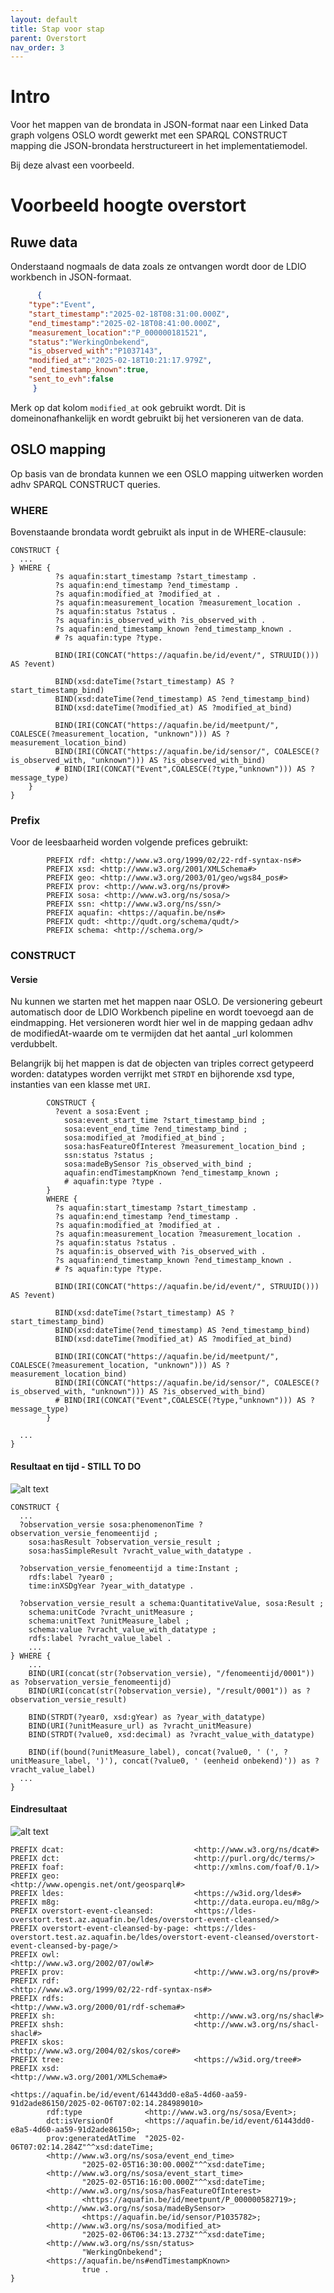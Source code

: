 ```yaml
---
layout: default
title: Stap voor stap
parent: Overstort
nav_order: 3
---
```


# Intro

Voor het mappen van de brondata in JSON-format naar een Linked Data graph volgens OSLO wordt gewerkt met een SPARQL CONSTRUCT mapping die JSON-brondata herstructureert in het implementatiemodel.

Bij deze alvast een voorbeeld.

# Voorbeeld hoogte overstort

## Ruwe data

Onderstaand nogmaals de data zoals ze ontvangen wordt door de LDIO workbench in JSON-formaat.

```json
      {
	"type":"Event",
	"start_timestamp":"2025-02-18T08:31:00.000Z",
	"end_timestamp":"2025-02-18T08:41:00.000Z",
	"measurement_location":"P_000000181521",
	"status":"WerkingOnbekend",
	"is_observed_with":"P1037143",
	"modified_at":"2025-02-18T10:21:17.979Z",
	"end_timestamp_known":true,
	"sent_to_evh":false 
     }

```

Merk op dat kolom `modified_at` ook gebruikt wordt. Dit is domeinonafhankelijk en wordt gebruikt bij het versioneren van de data.

## OSLO mapping

Op basis van de brondata kunnen we een OSLO mapping uitwerken worden adhv SPARQL CONSTRUCT queries. 

### WHERE

Bovenstaande brondata wordt gebruikt als input in de WHERE-clausule:

```
CONSTRUCT {
  ...
} WHERE {
          ?s aquafin:start_timestamp ?start_timestamp .
          ?s aquafin:end_timestamp ?end_timestamp .
          ?s aquafin:modified_at ?modified_at .
          ?s aquafin:measurement_location ?measurement_location .
          ?s aquafin:status ?status .
          ?s aquafin:is_observed_with ?is_observed_with .
          ?s aquafin:end_timestamp_known ?end_timestamp_known .
          # ?s aquafin:type ?type.

          BIND(IRI(CONCAT("https://aquafin.be/id/event/", STRUUID())) AS ?event)

          BIND(xsd:dateTime(?start_timestamp) AS ?start_timestamp_bind)
          BIND(xsd:dateTime(?end_timestamp) AS ?end_timestamp_bind)
          BIND(xsd:dateTime(?modified_at) AS ?modified_at_bind)

          BIND(IRI(CONCAT("https://aquafin.be/id/meetpunt/", COALESCE(?measurement_location, "unknown"))) AS ?measurement_location_bind)
          BIND(IRI(CONCAT("https://aquafin.be/id/sensor/", COALESCE(?is_observed_with, "unknown"))) AS ?is_observed_with_bind)
          # BIND(IRI(CONCAT("Event",COALESCE(?type,"unknown"))) AS ?message_type)
    }
}
```

### Prefix

Voor de leesbaarheid worden volgende prefices gebruikt:

```
        PREFIX rdf: <http://www.w3.org/1999/02/22-rdf-syntax-ns#>
        PREFIX xsd: <http://www.w3.org/2001/XMLSchema#>
        PREFIX geo: <http://www.w3.org/2003/01/geo/wgs84_pos#>
        PREFIX prov: <http://www.w3.org/ns/prov#>
        PREFIX sosa: <http://www.w3.org/ns/sosa/>
        PREFIX ssn: <http://www.w3.org/ns/ssn/>
        PREFIX aquafin: <https://aquafin.be/ns#>
        PREFIX qudt: <http://qudt.org/schema/qudt/>
        PREFIX schema: <http://schema.org/>
```

### CONSTRUCT

#### Versie

Nu kunnen we starten met het mappen naar OSLO.
De versionering gebeurt automatisch door de LDIO Workbench pipeline en wordt toevoegd aan de eindmapping. 
Het versioneren wordt hier wel in de mapping gedaan adhv de modifiedAt-waarde om te vermijden dat het aantal _url kolommen verdubbelt.

Belangrijk bij het mappen is dat de objecten van triples correct getypeerd worden: datatypes worden verrijkt met `STRDT` en bijhorende xsd type, instanties van een klasse met `URI`.

```
        CONSTRUCT {
          ?event a sosa:Event ;
            sosa:event_start_time ?start_timestamp_bind ;
            sosa:event_end_time ?end_timestamp_bind ;
            sosa:modified_at ?modified_at_bind ;
            sosa:hasFeatureOfInterest ?measurement_location_bind ;
            ssn:status ?status ;
            sosa:madeBySensor ?is_observed_with_bind ;
            aquafin:endTimestampKnown ?end_timestamp_known ;
            # aquafin:type ?type .
        }
        WHERE {
          ?s aquafin:start_timestamp ?start_timestamp .
          ?s aquafin:end_timestamp ?end_timestamp .
          ?s aquafin:modified_at ?modified_at .
          ?s aquafin:measurement_location ?measurement_location .
          ?s aquafin:status ?status .
          ?s aquafin:is_observed_with ?is_observed_with .
          ?s aquafin:end_timestamp_known ?end_timestamp_known .
          # ?s aquafin:type ?type.

          BIND(IRI(CONCAT("https://aquafin.be/id/event/", STRUUID())) AS ?event)

          BIND(xsd:dateTime(?start_timestamp) AS ?start_timestamp_bind)
          BIND(xsd:dateTime(?end_timestamp) AS ?end_timestamp_bind)
          BIND(xsd:dateTime(?modified_at) AS ?modified_at_bind)

          BIND(IRI(CONCAT("https://aquafin.be/id/meetpunt/", COALESCE(?measurement_location, "unknown"))) AS ?measurement_location_bind)
          BIND(IRI(CONCAT("https://aquafin.be/id/sensor/", COALESCE(?is_observed_with, "unknown"))) AS ?is_observed_with_bind)
          # BIND(IRI(CONCAT("Event",COALESCE(?type,"unknown"))) AS ?message_type)
        }  

  ...
}
```

#### Resultaat en tijd - STILL TO DO

![alt text](image-3.png)

```
CONSTRUCT {
  ...
  ?observation_versie sosa:phenomenonTime ?observation_versie_fenomeentijd ;
    sosa:hasResult ?observation_versie_result ;
    sosa:hasSimpleResult ?vracht_value_with_datatype .

  ?observation_versie_fenomeentijd a time:Instant ;
    rdfs:label ?year0 ;
    time:inXSDgYear ?year_with_datatype .

  ?observation_versie_result a schema:QuantitativeValue, sosa:Result ;
    schema:unitCode ?vracht_unitMeasure ;
    schema:unitText ?unitMeasure_label ;
    schema:value ?vracht_value_with_datatype ;
    rdfs:label ?vracht_value_label .
    ...
} WHERE {
    ...
    BIND(URI(concat(str(?observation_versie), "/fenomeentijd/0001")) as ?observation_versie_fenomeentijd) 
    BIND(URI(concat(str(?observation_versie), "/result/0001")) as ?observation_versie_result)

    BIND(STRDT(?year0, xsd:gYear) as ?year_with_datatype)
    BIND(URI(?unitMeasure_url) as ?vracht_unitMeasure)
    BIND(STRDT(?value0, xsd:decimal) as ?vracht_value_with_datatype)

    BIND(if(bound(?unitMeasure_label), concat(?value0, ' (', ?unitMeasure_label, ')'), concat(?value0, ' (eenheid onbekend)')) as ?vracht_value_label)
  ...
}
```

#### Eindresultaat

![alt text](image-4.png)

```
PREFIX dcat:                             <http://www.w3.org/ns/dcat#>
PREFIX dct:                              <http://purl.org/dc/terms/>
PREFIX foaf:                             <http://xmlns.com/foaf/0.1/>
PREFIX geo:                              <http://www.opengis.net/ont/geosparql#>
PREFIX ldes:                             <https://w3id.org/ldes#>
PREFIX m8g:                              <http://data.europa.eu/m8g/>
PREFIX overstort-event-cleansed:         <https://ldes-overstort.test.az.aquafin.be/ldes/overstort-event-cleansed/>
PREFIX overstort-event-cleansed-by-page: <https://ldes-overstort.test.az.aquafin.be/ldes/overstort-event-cleansed/overstort-event-cleansed-by-page/>
PREFIX owl:                              <http://www.w3.org/2002/07/owl#>
PREFIX prov:                             <http://www.w3.org/ns/prov#>
PREFIX rdf:                              <http://www.w3.org/1999/02/22-rdf-syntax-ns#>
PREFIX rdfs:                             <http://www.w3.org/2000/01/rdf-schema#>
PREFIX sh:                               <http://www.w3.org/ns/shacl#>
PREFIX shsh:                             <http://www.w3.org/ns/shacl-shacl#>
PREFIX skos:                             <http://www.w3.org/2004/02/skos/core#>
PREFIX tree:                             <https://w3id.org/tree#>
PREFIX xsd:                              <http://www.w3.org/2001/XMLSchema#>

<https://aquafin.be/id/event/61443dd0-e8a5-4d60-aa59-91d2ade86150/2025-02-06T07:02:14.284989010>
        rdf:type              <http://www.w3.org/ns/sosa/Event>;
        dct:isVersionOf       <https://aquafin.be/id/event/61443dd0-e8a5-4d60-aa59-91d2ade86150>;
        prov:generatedAtTime  "2025-02-06T07:02:14.284Z"^^xsd:dateTime;
        <http://www.w3.org/ns/sosa/event_end_time>
                "2025-02-05T16:30:00.000Z"^^xsd:dateTime;
        <http://www.w3.org/ns/sosa/event_start_time>
                "2025-02-05T16:16:00.000Z"^^xsd:dateTime;
        <http://www.w3.org/ns/sosa/hasFeatureOfInterest>
                <https://aquafin.be/id/meetpunt/P_000000582719>;
        <http://www.w3.org/ns/sosa/madeBySensor>
                <https://aquafin.be/id/sensor/P1035782>;
        <http://www.w3.org/ns/sosa/modified_at>
                "2025-02-06T06:34:13.273Z"^^xsd:dateTime;
        <http://www.w3.org/ns/ssn/status>
                "WerkingOnbekend";
        <https://aquafin.be/ns#endTimestampKnown>
                true .
}
```


